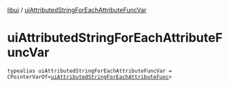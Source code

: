[libui](README.md) / [uiAttributedStringForEachAttributeFuncVar](ui-attributed-string-for-each-attribute-func-var.md)

# uiAttributedStringForEachAttributeFuncVar

`typealias uiAttributedStringForEachAttributeFuncVar = CPointerVarOf<`[`uiAttributedStringForEachAttributeFunc`](ui-attributed-string-for-each-attribute-func.md)`>`